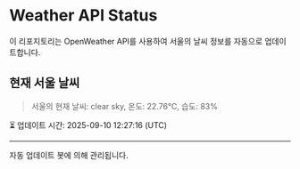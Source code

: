 
# Weather API Status

이 리포지토리는 OpenWeather API를 사용하여 서울의 날씨 정보를 자동으로 업데이트합니다.

## 현재 서울 날씨
> 서울의 현재 날씨: clear sky, 온도: 22.76°C, 습도: 83%

⏳ 업데이트 시간: 2025-09-10 12:27:16 (UTC)

---
자동 업데이트 봇에 의해 관리됩니다.
